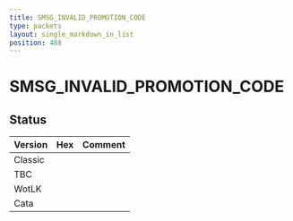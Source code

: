```yaml
---
title: SMSG_INVALID_PROMOTION_CODE
type: packets
layout: single_markdown_in_list
position: 488
---
```


# SMSG_INVALID_PROMOTION_CODE

## Status

Version | Hex | Comment
---------- | ---------- | ---------- 
Classic |  |  
TBC |  |  
WotLK |  |  
Cata |  |  
